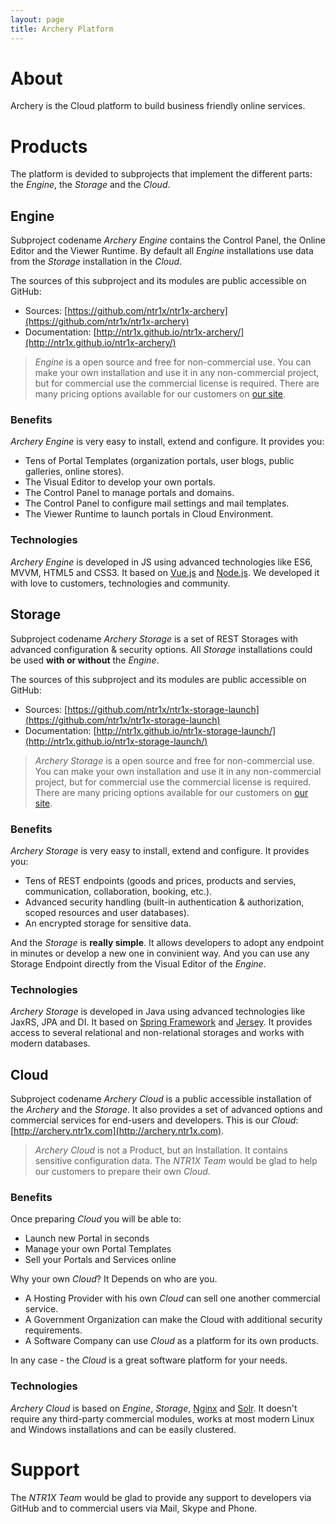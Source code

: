 ```yaml
---
layout: page
title: Archery Platform
---
```

# About

Archery is the Cloud platform to build business friendly online services.

# Products

The platform is devided to subprojects that implement the different parts: the _Engine_, the _Storage_ and the _Cloud_.


## Engine

Subproject codename _Archery Engine_ contains the Control Panel, the Online Editor and the Viewer Runtime. By default all _Engine_ installations use data from the _Storage_ installation in the _Cloud_.

The sources of this subproject and its modules are public accessible on GitHub:

- Sources:
[https://github.com/ntr1x/ntr1x-archery](https://github.com/ntr1x/ntr1x-archery)
- Documentation:
[http://ntr1x.github.io/ntr1x-archery/](http://ntr1x.github.io/ntr1x-archery/)

> _Engine_ is a open source and free for non-commercial use.
> You can make your own installation and use it in any non-commercial project,
> but for commercial use the commercial license is required. There are many
> pricing options available for our customers on [our site](http://archery.ntr1x.com).

### Benefits

_Archery Engine_ is very easy to install, extend and configure. It provides you:

- Tens of Portal Templates (organization portals, user blogs, public galleries, online stores).
- The Visual Editor to develop your own portals.
- The Control Panel to manage portals and domains.
- The Control Panel to configure mail settings and mail templates.
- The Viewer Runtime to launch portals in Cloud Environment.

### Technologies

_Archery Engine_ is developed in JS using advanced technologies like ES6, MVVM, HTML5 and CSS3. It based on [Vue.js](https://vuejs.org/) and  [Node.js](https://nodejs.org/). We developed it with love to customers, technologies and community.


## Storage

Subproject codename _Archery Storage_ is a set of REST Storages with advanced configuration & security options. All _Storage_ installations could be used __with or without__ the _Engine_.

The sources of this subproject and its modules are public accessible on GitHub:

- Sources:
[https://github.com/ntr1x/ntr1x-storage-launch](https://github.com/ntr1x/ntr1x-storage-launch)
- Documentation:
[http://ntr1x.github.io/ntr1x-storage-launch/](http://ntr1x.github.io/ntr1x-storage-launch/)

> _Archery Storage_ is a open source and free for non-commercial use.
> You can make your own installation and use it in any non-commercial project,
> but for commercial use the commercial license is required. There are many
> pricing options available for our customers on [our site](http://archery.ntr1x.com).

### Benefits

_Archery Storage_ is very easy to install, extend and configure. It provides you:

- Tens of REST endpoints (goods and prices, products and servies, communication, collaboration, booking, etc.).
- Advanced security handling (built-in authentication & authorization, scoped resources and user databases).
- An encrypted storage for sensitive data.

And the _Storage_ is __really simple__. It allows developers to adopt any endpoint in minutes or develop a new one in convinient way. And you can use any Storage Endpoint directly from the Visual Editor of the _Engine_.

### Technologies

_Archery Storage_ is developed in Java using advanced technologies like JaxRS, JPA and DI. It based on [Spring Framework](https://projects.spring.io/spring-framework/) and  [Jersey](https://jersey.java.net/). It provides access to several relational and non-relational storages and works with modern databases.


## Cloud

Subproject codename _Archery Cloud_ is a public accessible installation of the _Archery_ and the _Storage_. It also provides a set of advanced options and commercial services for end-users and developers. This is our _Cloud_:
[http://archery.ntr1x.com](http://archery.ntr1x.com).


> _Archery Cloud_ is not a Product, but an Installation. It contains sensitive configuration data. The _NTR1X Team_ would be glad to help our customers to prepare their own _Cloud_.

### Benefits

Once preparing _Cloud_ you will be able to:

- Launch new Portal in seconds
- Manage your own Portal Templates
- Sell your Portals and Services online

Why your own _Cloud_? It Depends on who are you.
- A Hosting Provider with his own _Cloud_ can sell one another commercial service.
- A Government Organization can make the Cloud with additional security requirements.
- A Software Company can use _Cloud_ as a platform for its own products.

In any case - the _Cloud_ is a great software platform for your needs.

### Technologies

_Archery Cloud_ is based on _Engine_, _Storage_, [Nginx](https://nginx.org) and [Solr](http://lucene.apache.org/solr/). It doesn't require any third-party commercial modules, works at most modern Linux and Windows installations and can be easily clustered.


# Support

The _NTR1X Team_ would be glad to provide any support to developers via GitHub and to commercial users via Mail, Skype and Phone.
